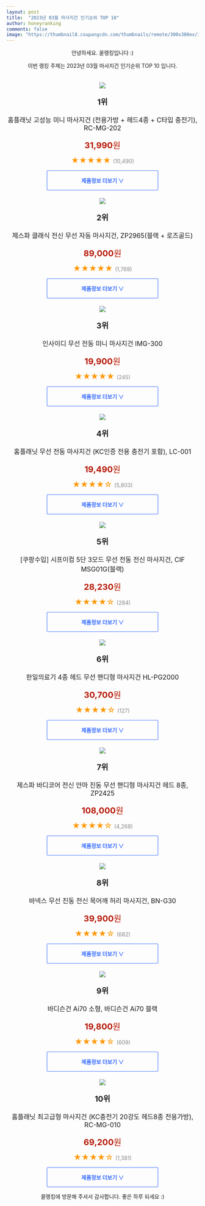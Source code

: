 ```yaml
---
layout: post
title:  "2023년 03월 마사지건 인기순위 TOP 10"
author: honeyranking
comments: false
image: "https://thumbnail8.coupangcdn.com/thumbnails/remote/300x300ex/image/retail/images/97468356623095-d5c5d210-4659-450c-8295-a3f204ed18c0.jpg"
---
```

<p style="text-align: center;">안녕하세요. 꿀랭킹입니다 :)</p>
<p style="text-align: center;">이번 랭킹 주제는 2023년 03월 마사지건 인기순위 TOP 10 입니다.</p><center><img src="https://thumbnail8.coupangcdn.com/thumbnails/remote/300x300ex/image/retail/images/97468356623095-d5c5d210-4659-450c-8295-a3f204ed18c0.jpg" style="margin-top:20px" /></center><p style="text-align: center; font-size: 20px"><b>1위</b></p><p style="text-align: center; font-size: 17px">홈플래닛 고성능 미니 마사지건 (전용가방 + 헤드4종 + C타입 충전기), RC-MG-202</p><p style="text-align: center;"><span style="color: #b61800; font-size: 22px;"><b>31,990</b>원</span></p><p style="text-align: center;"><span style="color: #ff9600; font-size: 20px;">★★★★★ </span><span style="color: #878787;">(10,490)</span></p><center><a href="https://www.coupang.com/vp/products/2251441685?itemId=3849061312&q=%EB%A7%88%EC%82%AC%EC%A7%80%EA%B1%B4&sourceType=search&searchId=5a4b1399d77a420ab3791c71e2ecab44"><div style="font-size: 14px; display: inline-block; padding: 15px 90px; color: #346aff; border-radius: 2px; border: 1px solid #346aff; cursor: pointer;"><b>제품정보 더보기 &or;</b></div></a></center><center><img src="https://thumbnail6.coupangcdn.com/thumbnails/remote/300x300ex/image/retail/images/462761024591215-5de2eecb-2ecd-42c5-a917-9d58958ecfd1.jpg" style="margin-top:20px" /></center><p style="text-align: center; font-size: 20px"><b>2위</b></p><p style="text-align: center; font-size: 17px">제스파 클래식 전신 무선 자동 마사지건, ZP2965(블랙 + 로즈골드)</p><p style="text-align: center;"><span style="color: #b61800; font-size: 22px;"><b>89,000</b>원</span></p><p style="text-align: center;"><span style="color: #ff9600; font-size: 20px;">★★★★★ </span><span style="color: #878787;">(1,769)</span></p><center><a href="https://link.coupang.com/a/RC2af"><div style="font-size: 14px; display: inline-block; padding: 15px 90px; color: #346aff; border-radius: 2px; border: 1px solid #346aff; cursor: pointer;"><b>제품정보 더보기 &or;</b></div></a></center><center><img src="https://thumbnail10.coupangcdn.com/thumbnails/remote/300x300ex/image/vendor_inventory/6ecb/bef68c0c91df269479143a788e21ebb1ca6a8c97893b6832833204eb2ee3.JPG" style="margin-top:20px" /></center><p style="text-align: center; font-size: 20px"><b>3위</b></p><p style="text-align: center; font-size: 17px">인사이디 무선 전동 미니 마사지건 IMG-300</p><p style="text-align: center;"><span style="color: #b61800; font-size: 22px;"><b>19,900</b>원</span></p><p style="text-align: center;"><span style="color: #ff9600; font-size: 20px;">★★★★★ </span><span style="color: #878787;">(245)</span></p><center><a href="https://www.coupang.com/vp/products/6712182582?itemId=15585997208&q=%EB%A7%88%EC%82%AC%EC%A7%80%EA%B1%B4&sourceType=search&searchId=5a4b1399d77a420ab3791c71e2ecab44"><div style="font-size: 14px; display: inline-block; padding: 15px 90px; color: #346aff; border-radius: 2px; border: 1px solid #346aff; cursor: pointer;"><b>제품정보 더보기 &or;</b></div></a></center><center><img src="https://thumbnail7.coupangcdn.com/thumbnails/remote/300x300ex/image/retail/images/6848465164324956-c3959bb6-0f40-4fc9-a1ef-f922f52fc703.jpg" style="margin-top:20px" /></center><p style="text-align: center; font-size: 20px"><b>4위</b></p><p style="text-align: center; font-size: 17px">홈플래닛 무선 전동 마사지건 (KC인증 전용 충전기 포함), LC-001</p><p style="text-align: center;"><span style="color: #b61800; font-size: 22px;"><b>19,490</b>원</span></p><p style="text-align: center;"><span style="color: #ff9600; font-size: 20px;">★★★★☆ </span><span style="color: #878787;">(5,803)</span></p><center><a href="https://www.coupang.com/vp/products/1831898177?itemId=3115822229&q=%EB%A7%88%EC%82%AC%EC%A7%80%EA%B1%B4&sourceType=search&searchId=5a4b1399d77a420ab3791c71e2ecab44"><div style="font-size: 14px; display: inline-block; padding: 15px 90px; color: #346aff; border-radius: 2px; border: 1px solid #346aff; cursor: pointer;"><b>제품정보 더보기 &or;</b></div></a></center><center><img src="https://thumbnail9.coupangcdn.com/thumbnails/remote/300x300ex/image/retail/images/2021/01/19/14/2/b7f969e3-5b72-4ee9-8d7b-1c0e540cc02f.jpg" style="margin-top:20px" /></center><p style="text-align: center; font-size: 20px"><b>5위</b></p><p style="text-align: center; font-size: 17px">[쿠팡수입] 시프이컴 5단 3모드 무선 전동 전신 마사지건, CIF MSG01G(블랙)</p><p style="text-align: center;"><span style="color: #b61800; font-size: 22px;"><b>28,230</b>원</span></p><p style="text-align: center;"><span style="color: #ff9600; font-size: 20px;">★★★★☆ </span><span style="color: #878787;">(284)</span></p><center><a href="https://www.coupang.com/vp/products/4855375835?itemId=6290697773&q=%EB%A7%88%EC%82%AC%EC%A7%80%EA%B1%B4&sourceType=search&searchId=5a4b1399d77a420ab3791c71e2ecab44"><div style="font-size: 14px; display: inline-block; padding: 15px 90px; color: #346aff; border-radius: 2px; border: 1px solid #346aff; cursor: pointer;"><b>제품정보 더보기 &or;</b></div></a></center><center><img src="https://thumbnail6.coupangcdn.com/thumbnails/remote/300x300ex/image/retail/images/2463584057868540-3f13127e-08e4-460b-b206-514de8eb7819.jpg" style="margin-top:20px" /></center><p style="text-align: center; font-size: 20px"><b>6위</b></p><p style="text-align: center; font-size: 17px">한일의료기 4종 헤드 무선 핸디형 마사지건 HL-PG2000</p><p style="text-align: center;"><span style="color: #b61800; font-size: 22px;"><b>30,700</b>원</span></p><p style="text-align: center;"><span style="color: #ff9600; font-size: 20px;">★★★★☆ </span><span style="color: #878787;">(127)</span></p><center><a href="https://link.coupang.com/a/RC2ah"><div style="font-size: 14px; display: inline-block; padding: 15px 90px; color: #346aff; border-radius: 2px; border: 1px solid #346aff; cursor: pointer;"><b>제품정보 더보기 &or;</b></div></a></center><center><img src="https://thumbnail10.coupangcdn.com/thumbnails/remote/300x300ex/image/retail/images/7890328715832709-092819a4-4196-47f4-8c90-08431f9577fd.jpg" style="margin-top:20px" /></center><p style="text-align: center; font-size: 20px"><b>7위</b></p><p style="text-align: center; font-size: 17px">제스파 바디코어 전신 안마 진동 무선 핸디형 마사지건 헤드 8종, ZP2425</p><p style="text-align: center;"><span style="color: #b61800; font-size: 22px;"><b>108,000</b>원</span></p><p style="text-align: center;"><span style="color: #ff9600; font-size: 20px;">★★★★☆ </span><span style="color: #878787;">(4,268)</span></p><center><a href="https://www.coupang.com/vp/products/1200621912?itemId=2185380549&q=%EB%A7%88%EC%82%AC%EC%A7%80%EA%B1%B4&sourceType=search&searchId=5a4b1399d77a420ab3791c71e2ecab44"><div style="font-size: 14px; display: inline-block; padding: 15px 90px; color: #346aff; border-radius: 2px; border: 1px solid #346aff; cursor: pointer;"><b>제품정보 더보기 &or;</b></div></a></center><center><img src="https://thumbnail6.coupangcdn.com/thumbnails/remote/300x300ex/image/retail/images/716373362978465-36f166af-a16a-41af-8ab2-ecb998e77b7a.jpg" style="margin-top:20px" /></center><p style="text-align: center; font-size: 20px"><b>8위</b></p><p style="text-align: center; font-size: 17px">바넥스 무선 진동 전신 목어깨 허리 마사지건, BN-G30</p><p style="text-align: center;"><span style="color: #b61800; font-size: 22px;"><b>39,900</b>원</span></p><p style="text-align: center;"><span style="color: #ff9600; font-size: 20px;">★★★★☆ </span><span style="color: #878787;">(682)</span></p><center><a href="https://link.coupang.com/a/RC2ai"><div style="font-size: 14px; display: inline-block; padding: 15px 90px; color: #346aff; border-radius: 2px; border: 1px solid #346aff; cursor: pointer;"><b>제품정보 더보기 &or;</b></div></a></center><center><img src="https://thumbnail10.coupangcdn.com/thumbnails/remote/300x300ex/image/vendor_inventory/68e9/1eee149332de22cc0904f2d7782294bc35f11e5e3375fc1891a90cb12183.jpg" style="margin-top:20px" /></center><p style="text-align: center; font-size: 20px"><b>9위</b></p><p style="text-align: center; font-size: 17px">바디슨건 Ai70 소형, 바디슨건 Ai70 블랙</p><p style="text-align: center;"><span style="color: #b61800; font-size: 22px;"><b>19,800</b>원</span></p><p style="text-align: center;"><span style="color: #ff9600; font-size: 20px;">★★★★☆ </span><span style="color: #878787;">(609)</span></p><center><a href="https://www.coupang.com/vp/products/6640920953?itemId=15180402213&q=%EB%A7%88%EC%82%AC%EC%A7%80%EA%B1%B4&sourceType=search&searchId=5a4b1399d77a420ab3791c71e2ecab44"><div style="font-size: 14px; display: inline-block; padding: 15px 90px; color: #346aff; border-radius: 2px; border: 1px solid #346aff; cursor: pointer;"><b>제품정보 더보기 &or;</b></div></a></center><center><img src="https://thumbnail7.coupangcdn.com/thumbnails/remote/300x300ex/image/retail/images/64480079036913-3a16da0d-9d7b-410f-8d49-04219c28d6a2.jpg" style="margin-top:20px" /></center><p style="text-align: center; font-size: 20px"><b>10위</b></p><p style="text-align: center; font-size: 17px">홈플래닛 최고급형 마사지건 (KC충전기 20강도 헤드8종 전용가방), RC-MG-010</p><p style="text-align: center;"><span style="color: #b61800; font-size: 22px;"><b>69,200</b>원</span></p><p style="text-align: center;"><span style="color: #ff9600; font-size: 20px;">★★★★☆ </span><span style="color: #878787;">(1,381)</span></p><center><a href="https://www.coupang.com/vp/products/4698310651?itemId=5914262047&q=%EB%A7%88%EC%82%AC%EC%A7%80%EA%B1%B4&sourceType=search&searchId=5a4b1399d77a420ab3791c71e2ecab44"><div style="font-size: 14px; display: inline-block; padding: 15px 90px; color: #346aff; border-radius: 2px; border: 1px solid #346aff; cursor: pointer;"><b>제품정보 더보기 &or;</b></div></a></center><p style="text-align: center;">꿀랭킹에 방문해 주셔서 감사합니다. 좋은 하루 되세요 :)</p>
